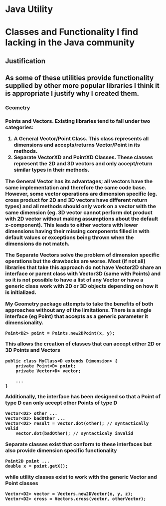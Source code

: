 <h1>Java Utility<h1>
Classes and Functionality I find lacking in the Java community

<h2>Justification<h2>
As some of these utilities provide functionality supplied by other more popular libraries
I think it is appropriate I justify why I created them.

<h3>Geometry<h3>
Points and Vectors. Existing libraries tend to fall under two categories:
<ol>
    <li> A General Vector/Point Class. This class represents all dimensions and accepts/returns Vector/Point in its methods. </li>
    <li> Separate VectorXD and PointXD Classes. These classes represent the 2D and 3D vectors and only accept/return similar types in their methods.</li>
</ol>

The General Vector has its advantages; all vectors have the same implementation and therefore the same code base. However, some vector operations
are dimension specific (eg. cross product for 2D and 3D vectors have different return types) and all methods should only work on a vector with the same dimension (eg. 3D vector cannot perform dot product with 2D vector without making assumptions about the default z-component). This leads to either vectors with lower dimensions having their missing components filled in with default values or exceptions being thrown when the dimensions do not match.

The Separate Vectors solve the problem of dimension specific operations but the drawbacks are worse. Most (if not all) libraries that take this approach do not have Vector2D share an interface or parent class with Vector3D (same with Points) and so it is not possible to have a list of any Vector or have a generic class work with 2D or 3D objects depending on how it is initialized.

My Geometry package attempts to take the benefits of both approaches without any of the limitations. There is a single interface (eg Point) that accepts as a generic parameter it dimensionality.

	Point<D2> point = Points.new2DPoint(x, y);

This allows the creation of classes that can accept either 2D or 3D Points and Vectors

	public class MyClass<D extends Dimension> {
		private Point<D> point;
		private Vector<D> vector;

		...
	}
        
 
Additionally, the interface has been designed so that a Point of type D can only accept other Points of type D

	Vector<D2> other ...
	Vector<D3> badOther ...
	Vector<D2> result = vector.dot(other); // syntactically valid
        vector.dot(badOther); // syntacticaly invalid
        

Separate classes exist that conform to these interfaces but also provide dimension specific functionality
	
	Point2D point ...
	double x = point.getX();

while utility classes exist to work with the generic Vector and Point classes

	Vector<D2> vector = Vectors.new2DVector(x, y, z);
	Vector<D2> cross = Vectors.cross(vector, otherVector);
